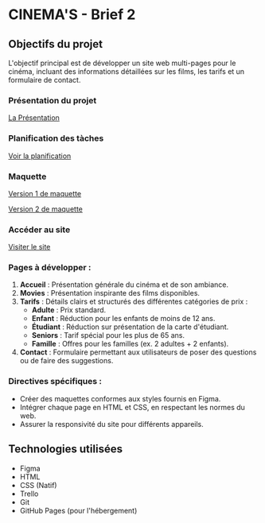 # CINEMA'S - Brief 2

## Objectifs du projet

L'objectif principal est de développer un site web multi-pages pour le cinéma, incluant des informations détaillées sur les films, les tarifs et un formulaire de contact.

### Présentation du projet
[La Présentation](https://www.canva.com/design/DAGTFHsQ4_U/p2_4n30CBK0vqAS3ksK7iA/view?utm_content=DAGTFHsQ4_U&utm_campaign=designshare&utm_medium=link&utm_source=editor)

### Planification des tàches
[Voir la planification](https://trello.com/invite/b/670cee7b206e6fbfcb2179b3/ATTIa0edb71dbb8deebb1d5447a7312a62f881970834/cinemas)

### Maquette
[Version 1 de maquette](https://drive.google.com/file/d/1pRue8on2irqQ8ENzpRb_6oSQeNaipGn7/view?usp=drive_link)

[Version 2 de maquette](https://drive.google.com/file/d/13jCPkB1p5DeSPOvDliLdcyTRLbW5DNre/view?usp=drive_link)

### Accéder au site
[Visiter le site](https://ilyassan.github.io/cinema/code)


### Pages à développer :
1. **Accueil** : Présentation générale du cinéma et de son ambiance.
2. **Movies** : Présentation inspirante des films disponibles.
3. **Tarifs** : Détails clairs et structurés des différentes catégories de prix :
   - **Adulte** : Prix standard.
   - **Enfant** : Réduction pour les enfants de moins de 12 ans.
   - **Étudiant** : Réduction sur présentation de la carte d'étudiant.
   - **Seniors** : Tarif spécial pour les plus de 65 ans.
   - **Famille** : Offres pour les familles (ex. 2 adultes + 2 enfants).
4. **Contact** : Formulaire permettant aux utilisateurs de poser des questions ou de faire des suggestions.

### Directives spécifiques :
- Créer des maquettes conformes aux styles fournis en Figma.
- Intégrer chaque page en HTML et CSS, en respectant les normes du web.
- Assurer la responsivité du site pour différents appareils.

## Technologies utilisées

- Figma
- HTML
- CSS (Natif)
- Trello
- Git
- GitHub Pages (pour l'hébergement)
